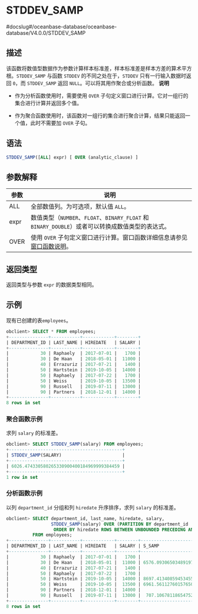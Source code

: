 STDDEV_SAMP 
================================
#docslug#/oceanbase-database/oceanbase-database/V4.0.0/STDDEV_SAMP


描述 
-----------------------

该函数将数值型数据作为参数计算样本标准差，样本标准差是样本方差的算术平方根。`STDDEV_SAMP` 与函数 `STDDEV` 的不同之处在于，`STDDEV` 只有一行输入数据时返回 `0`，而 `STDDEV_SAMP` 返回 `NULL`。可以将其用作聚合或分析函数。
**说明**



* 作为分析函数使用时，需要使用 `OVER` 子句定义窗口进行计算。它对一组行的集合进行计算并返回多个值。

  

* 作为聚合函数使用时，该函数对一组行的集合进行聚合计算，结果只能返回一个值，此时不需要加 `OVER` 子句。

  




语法 
-----------------------

```sql
STDDEV_SAMP([ALL] expr) [ OVER (analytic_clause) ]
```



参数解释 
-------------------------



|  参数  |                                           说明                                            |
|------|-----------------------------------------------------------------------------------------|
| ALL  | 全部数值列。为可选项，默认值 `ALL`。                                                                   |
| expr | 数值类型（`NUMBER`、`FLOAT`、`BINARY_FLOAT` 和 `BINARY_DOUBLE`）或者可以转换成数值类型的表达式。                 |
| OVER | 使用 `OVER` 子句定义窗口进行计算。窗口函数详细信息请参见 [窗口函数说明](../4.analysis-functions-2/1.window-function-description.md)。 |



返回类型 
-------------------------

返回类型与参数 `expr` 的数据类型相同。

示例 
-----------------------

现有已创建的表`employees`。

```sql
obclient> SELECT * FROM employees;
+---------------+-----------+------------+--------+
| DEPARTMENT_ID | LAST_NAME | HIREDATE   | SALARY |
+---------------+-----------+------------+--------+
|            30 | Raphaely  | 2017-07-01 |   1700 |
|            30 | De Haan   | 2018-05-01 |  11000 |
|            40 | Errazuriz | 2017-07-21 |   1400 |
|            50 | Hartstein | 2019-10-05 |  14000 |
|            50 | Raphaely  | 2017-07-22 |   1700 |
|            50 | Weiss     | 2019-10-05 |  13500 |
|            90 | Russell   | 2019-07-11 |  13000 |
|            90 | Partners  | 2018-12-01 |  14000 |
+---------------+-----------+------------+--------+
8 rows in set
```



### 聚合函数示例 

求列 `salary` 的标准差。

```sql
obclient> SELECT STDDEV_SAMP(salary) FROM employees;
+-------------------------------------------+
| STDDEV_SAMP(SALARY)                       |
+-------------------------------------------+
| 6026.474330580265330900400184969999384459 |
+-------------------------------------------+
1 row in set
```



### 分析函数示例 

以列 `department_id` 分组和列 `hiredate` 升序排序，求列 `salary` 的标准差。

```sql
obclient> SELECT department_id, last_name, hiredate, salary,
                 STDDEV_SAMP(salary) OVER (PARTITION BY department_id
                  ORDER BY hiredate ROWS BETWEEN UNBOUNDED PRECEDING AND CURRENT ROW) AS s_samp
          FROM employees;
+---------------+-----------+------------+--------+-------------------------------------------+
| DEPARTMENT_ID | LAST_NAME | HIREDATE   | SALARY | S_SAMP                                    |
+---------------+-----------+------------+--------+-------------------------------------------+
|            30 | Raphaely  | 2017-07-01 |   1700 |                                      NULL |
|            30 | De Haan   | 2018-05-01 |  11000 | 6576.093065034891976927852567575096065349 |
|            40 | Errazuriz | 2017-07-21 |   1400 |                                      NULL |
|            50 | Raphaely  | 2017-07-22 |   1700 |                                      NULL |
|            50 | Hartstein | 2019-10-05 |  14000 | 8697.413408594534550130385653889643183203 |
|            50 | Weiss     | 2019-10-05 |  13500 | 6961.561127601576503543602300090640831831 |
|            90 | Partners  | 2018-12-01 |  14000 |                                      NULL |
|            90 | Russell   | 2019-07-11 |  13000 |  707.106781186547524400844362104849039285 |
+---------------+-----------+------------+--------+-------------------------------------------+
8 rows in set
```



